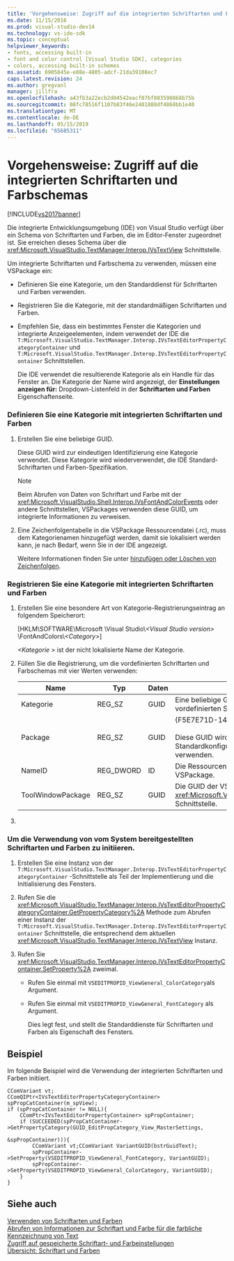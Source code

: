 ```yaml
---
title: 'Vorgehensweise: Zugriff auf die integrierten Schriftarten und Farbschemas | Microsoft-Dokumentation'
ms.date: 11/15/2016
ms.prod: visual-studio-dev14
ms.technology: vs-ide-sdk
ms.topic: conceptual
helpviewer_keywords:
- fonts, accessing built-in
- font and color control [Visual Studio SDK], categories
- colors, accessing built-in schemes
ms.assetid: 6905845e-e88e-4805-adcf-21da39108ec7
caps.latest.revision: 24
ms.author: gregvanl
manager: jillfra
ms.openlocfilehash: a43fb3a22ecb2d04542eacf07bf883590868b75b
ms.sourcegitcommit: 08fc78516f1107b83f46e2401888df4868bb1e40
ms.translationtype: MT
ms.contentlocale: de-DE
ms.lasthandoff: 05/15/2019
ms.locfileid: "65685311"
---
```

# <a name="how-to-access-the-built-in-fonts-and-color-scheme"></a>Vorgehensweise: Zugriff auf die integrierten Schriftarten und Farbschemas
[!INCLUDE[vs2017banner](../includes/vs2017banner.md)]

Die integrierte Entwicklungsumgebung (IDE) von Visual Studio verfügt über ein Schema von Schriftarten und Farben, die im Editor-Fenster zugeordnet ist. Sie erreichen dieses Schema über die <xref:Microsoft.VisualStudio.TextManager.Interop.IVsTextView> Schnittstelle.  
  
 Um integrierte Schriftarten und Farbschema zu verwenden, müssen eine VSPackage ein:  
  
- Definieren Sie eine Kategorie, um den Standarddienst für Schriftarten und Farben verwenden.  
  
- Registrieren Sie die Kategorie, mit der standardmäßigen Schriftarten und Farben.  
  
- Empfehlen Sie, dass ein bestimmtes Fenster die Kategorien und integrierte Anzeigeelementen, indem verwendet der IDE die `T:Microsoft.VisualStudio.TextManager.Interop.IVsTextEditorPropertyCategoryContainer` und `T:Microsoft.VisualStudio.TextManager.Interop.IVsTextEditorPropertyContainer` Schnittstellen.  
  
  Die IDE verwendet die resultierende Kategorie als ein Handle für das Fenster an. Die Kategorie der Name wird angezeigt, der **Einstellungen anzeigen für:** Dropdown-Listenfeld in der **Schriftarten und Farben** Eigenschaftenseite.  
  
### <a name="to-define-a-category-using-built-in-fonts-and-colors"></a>Definieren Sie eine Kategorie mit integrierten Schriftarten und Farben  
  
1. Erstellen Sie eine beliebige GUID.  
  
    Diese GUID wird zur eindeutigen Identifizierung eine Kategorie verwendet<strong>.</strong> Diese Kategorie wird wiederverwendet, die IDE Standard-Schriftarten und Farben-Spezifikation.  
  
   > [!NOTE]
   > Beim Abrufen von Daten von Schriftart und Farbe mit der <xref:Microsoft.VisualStudio.Shell.Interop.IVsFontAndColorEvents> oder andere Schnittstellen, VSPackages verwenden diese GUID, um integrierte Informationen zu verweisen.  
  
2. Eine Zeichenfolgentabelle in die VSPackage Ressourcendatei (.rc), muss dem Kategorienamen hinzugefügt werden, damit sie lokalisiert werden kann, je nach Bedarf, wenn Sie in der IDE angezeigt.  
  
    Weitere Informationen finden Sie unter [hinzufügen oder Löschen von Zeichenfolgen](https://msdn.microsoft.com/library/077077b4-0f4b-4633-92d6-60b321164cab).  
  
### <a name="to-register-a-category-using-built-in-fonts-and-colors"></a>Registrieren Sie eine Kategorie mit integrierten Schriftarten und Farben  
  
1. Erstellen Sie eine besondere Art von Kategorie-Registrierungseintrag an folgendem Speicherort:  
  
     [HKLM\SOFTWARE\Microsoft \Visual Studio\\*\<Visual Studio version>* \FontAndColors\\*\<Category>*]  
  
     *\<Kategorie >* ist der nicht lokalisierte Name der Kategorie.  
  
2. Füllen Sie die Registrierung, um die vordefinierten Schriftarten und Farbschemas mit vier Werten verwenden:  
  
    |Name|Typ|Daten|Beschreibung|  
    |----------|----------|----------|-----------------|  
    |Kategorie|REG_SZ|GUID|Eine beliebige GUID, die eine Kategorie identifiziert, die die vordefinierten Schriftart- und Farbschema enthält.|  
    |Package|REG_SZ|GUID|{F5E7E71D-1401-11D1-883B-0000F87579D2}<br /><br /> Diese GUID wird von allen VSPackages verwendet, die die Standardkonfigurationen für Schriftart und Farbe zu verwenden.|  
    |NameID|REG_DWORD|ID|Die Ressourcen-ID einer lokalisierbaren Kategorienamen im VSPackage.|  
    |ToolWindowPackage|REG_SZ|GUID|Die GUID der VSPackage-Implementierung der <xref:Microsoft.VisualStudio.TextManager.Interop.IVsTextView> Schnittstelle.|  
  
3. 
  
### <a name="to-initiate-the-use-of-system-provided-fonts-and-colors"></a>Um die Verwendung von vom System bereitgestellten Schriftarten und Farben zu initiieren.  
  
1. Erstellen Sie eine Instanz von der `T:Microsoft.VisualStudio.TextManager.Interop.IVsTextEditorPropertyCategoryContainer` -Schnittstelle als Teil der Implementierung und die Initialisierung des Fensters.  
  
2. Rufen Sie die <xref:Microsoft.VisualStudio.TextManager.Interop.IVsTextEditorPropertyCategoryContainer.GetPropertyCategory%2A> Methode zum Abrufen einer Instanz der `T:Microsoft.VisualStudio.TextManager.Interop.IVsTextEditorPropertyContainer` Schnittstelle, die entsprechend dem aktuellen <xref:Microsoft.VisualStudio.TextManager.Interop.IVsTextView> Instanz.  
  
3. Rufen Sie <xref:Microsoft.VisualStudio.TextManager.Interop.IVsTextEditorPropertyContainer.SetProperty%2A> zweimal.  
  
   - Rufen Sie einmal mit `VSEDITPROPID_ViewGeneral_ColorCategory`als Argument.  
  
   - Rufen Sie einmal mit `VSEDITPROPID_ViewGeneral_FontCategory` als Argument.  
  
     Dies legt fest, und stellt die Standarddienste für Schriftarten und Farben als Eigenschaft des Fensters.  
  
## <a name="example"></a>Beispiel  
 Im folgende Beispiel wird die Verwendung der integrierten Schriftarten und Farben initiiert.  
  
```  
CComVariant vt;  
CComQIPtr<IVsTextEditorPropertyCategoryContainer> spPropCatContainer(m_spView);  
if (spPropCatContainer != NULL){  
    CComPtr<IVsTextEditorPropertyContainer> spPropContainer;  
    if (SUCCEEDED(spPropCatContainer->GetPropertyCategory(GUID_EditPropCategory_View_MasterSettings,   
                                                          &spPropContainer))){  
        CComVariant vt;CComVariant VariantGUID(bstrGuidText);  
        spPropContainer->SetProperty(VSEDITPROPID_ViewGeneral_FontCategory, VariantGUID);  
        spPropContainer->SetProperty(VSEDITPROPID_ViewGeneral_ColorCategory, VariantGUID);  
    }  
}  
```  
  
## <a name="see-also"></a>Siehe auch  
 [Verwenden von Schriftarten und Farben](../extensibility/using-fonts-and-colors.md)   
 [Abrufen von Informationen zur Schriftart und Farbe für die farbliche Kennzeichnung von Text](../extensibility/getting-font-and-color-information-for-text-colorization.md)   
 [Zugriff auf gespeicherte Schriftart- und Farbeinstellungen](../extensibility/accessing-stored-font-and-color-settings.md)   
 [Übersicht: Schriftart und Farben](../extensibility/font-and-color-overview.md)
